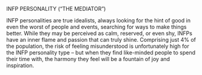 INFP PERSONALITY (“THE MEDIATOR”)

INFP personalities are true idealists, always looking for the hint of good in even the worst of people and events, searching for ways to make things better. While they may be perceived as calm, reserved, or even shy, INFPs have an inner flame and passion that can truly shine. Comprising just 4% of the population, the risk of feeling misunderstood is unfortunately high for the INFP personality type – but when they find like-minded people to spend their time with, the harmony they feel will be a fountain of joy and inspiration.

